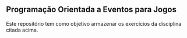 ## Programação Orientada a Eventos para Jogos
 

Este repositório tem como objetivo armazenar os exercícios da disciplina citada acima.
